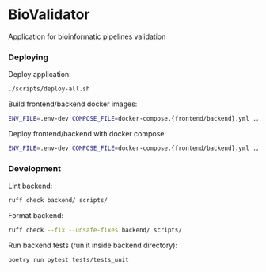 # BioValidator

Application for bioinformatic pipelines validation

### Deploying

Deploy application:

```bash
./scripts/deploy-all.sh
```

Build frontend/backend docker images:

```bash
ENV_FILE=.env-dev COMPOSE_FILE=docker-compose.{frontend/backend}.yml ./scripts/build.sh
```

Deploy frontend/backend with docker compose:

```bash
ENV_FILE=.env-dev COMPOSE_FILE=docker-compose.{frontend/backend}.yml ./scripts/deploy.sh
```

### Development

Lint backend:

```bash
ruff check backend/ scripts/
```

Format backend:

```bash
ruff check --fix --unsafe-fixes backend/ scripts/
```

Run backend tests (run it inside backend directory):

```bash
poetry run pytest tests/tests_unit
```
